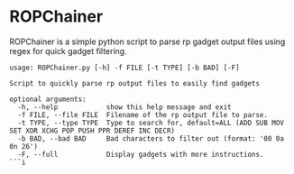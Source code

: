 # ROPChainer
ROPChainer is a simple python script to parse rp gadget output files using regex for quick gadget filtering.

```text
usage: ROPChainer.py [-h] -f FILE [-t TYPE] [-b BAD] [-F]

Script to quickly parse rp output files to easily find gadgets

optional arguments:
  -h, --help            show this help message and exit
  -f FILE, --file FILE  Filename of the rp output file to parse.
  -t TYPE, --type TYPE  Type to search for, default=ALL (ADD SUB MOV SET XOR XCHG POP PUSH PPR DEREF INC DECR)
  -b BAD, --bad BAD     Bad characters to filter out (format: '00 0a 0n 26')
  -F, --full            Display gadgets with more instructions.
```i